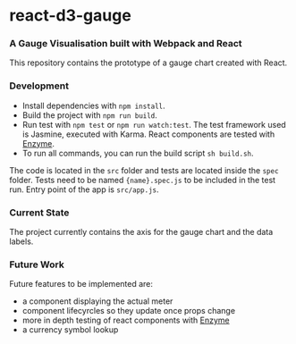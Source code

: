 # react-d3-gauge
### A Gauge Visualisation built with Webpack and React

This repository contains the prototype of a gauge chart created with React.

### Development

- Install dependencies with `npm install`.
- Build the project with `npm run build`.
- Run test with `npm test` or `npm run watch:test`. The test framework used is Jasmine, executed with Karma. React components are tested with [Enzyme](https://github.com/airbnb/enzyme).
- To run all commands, you can run the build script `sh build.sh`.

The code is located in the `src` folder and tests are located inside the `spec` folder. Tests need to be named `{name}.spec.js` to be included in the test run.
Entry point of the app is `src/app.js`.

### Current State

The project currently contains the axis for the gauge chart and the data labels.

### Future Work

Future features to be implemented are:

- a component displaying the actual meter
- component lifecyrcles so they update once props change
- more in depth testing of react components with [Enzyme](https://github.com/airbnb/enzyme)
- a currency symbol lookup
